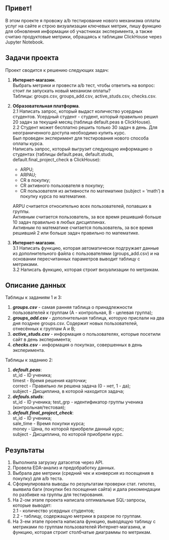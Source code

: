 ## Привет!
В этом проекте я провожу a/b тестирование нового механизма оплаты услуг на сайте и строю визуализации ключевых метрик, пишу функцию для обновления информации об участниках эксперимента, а также считаю продуктовые метрики, обращаясь к таблицам ClickHouse через Jupyter Notebook.
## Задачи проекта
Проект сводится к решению следующих задач:
1. **Интернет-магазин**.  
   Выбрать метрики и провести a/b тест, чтобы ответить на вопрос: стоит ли запускать новый механизм оплаты?  
   Таблицы: groups.csv, groups_add.csv, active_studs.csv, checks.csv.  
2.  **Образовательная платформа**.  
   2.1 Написать запрос, который выдаст количество усердных студентов. Усердный студент -  студент, который правильно решил 20 задач за текущий месяц (таблица default.peas в ClickHouse).  
   2.2 Студент может бесплатно решить только 30 задач в день. Для неограниченного доступа необходимо купить курс.  
       Был проведен эксперимент для тестирования нового способа оплаты курса.  
       Написать запрос, который выгрузит следующую информацию о студентах (таблицы default.peas, default.studs, default.final_project_check в ClickHouse):  
       * ARPU; 
       * ARPAU;
       * CR в покупку; 
       * СR активного пользователя в покупку; 
       * CR пользователя из активности по математике (subject = ’math’) в покупку курса по математике.
   
      ARPU считается относительно всех пользователей, попавших в группы.  
      Активным считается пользователь, за все время решивший больше 10 задач правильно в любых дисциплинах.  
      Активным по математике считается пользователь, за все время решивший 2 или больше задач правильно по математике.  
4. **Интернет-магазин**.  
    3.1 Написать функцию, которая автоматически подгружает данные из дополнительного файла с пользователями (groups_add.csv) и на основании пересчитанных параметров выводит таблицу с метриками.  
    3.2 Написать функцию, которая строит визуализации по метрикам.  
## Описание данных
Таблицы к заданиям 1 и 3:
1. ***groups.csv*** - самая ранняя таблица о принадлежности пользователей к группам (А - контрольная, В - целевая группа);
2. ***groups_add.csv*** - дополнительная таблица, которую прислали на два дня позднее groups.csv. Содержит новых пользователей, отнесённых к группам А и В;
3. ***active_studs.csv*** - информация о пользователях, которые посетили сайт в день эксперимента;
4. ***checks.csv*** - информация о покупках, совершенных в день эксперимента.

Таблицы к заданию 2:
1. ***default.peas***:  
   st_id - ID ученика;  
   timest	- Время решения карточки;  
   correct	- Правильно ли решена задача (0 - нет, 1 - да);  
   subject - Дисциплина, в которой находится задача;  
2. ***defauls.studs***:  
   st_id - ID ученика;
   test_grp - идентификатор группы ученика (контрольная/тестовая);  
3. ***default.final_project_check***:  
   st_id - ID ученика;  
   sale_time - Время покупки курса;  
   money - Цена, по которой приобрели данный курс;  
   subject - Дисциплина, по которой приобрели курс.
   
## Результаты  
1. Выполнила загрузку датасетов через API.  
2. Провела EDA-анализ и предобработку данных.
3. Выбрала две метрики (средний чек и конверсия из посещения в покупку) для a/b теста.
4. Сформулировала выводы по результатам проверки стат. гипотез, выявила баги (покупки без посещения сайта) и дала рекомендации по разбивке на группы для тестирования.
5. На 2-ом этапе проекта написала оптимальные SQL-запросы, которые выводят:  
      2.1 - количество усердных студентов;  
      2.2 - таблицу, содержащую метрики в разрезе по группам.  
7. На 3-ем этапе  проекта написала функцию, выводящую таблицу с метриками по группам пользователей Интернет-магазина, и функцию, которая строит столбчатые диаграммы по метрикам.


